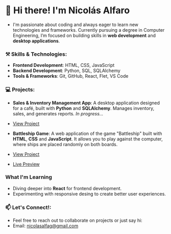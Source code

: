 # 👋 Hi there! I'm Nicolás Alfaro
- I'm passionate about coding and always eager to learn new technologies and frameworks. Currently pursuing a degree in Computer Engineering, I’m focused on building skills in **web development** and **desktop applications**.
  
### ⚒️ Skills & Technologies:
- **Frontend Development**: HTML, CSS, JavaScript
- **Backend Development**: Python, SQL, SQLAlchemy
- **Tools & Frameworks**: Git, GitHub, React, Flet, VS Code

### 💻 Projects:
- **Sales & Inventory Management App**: A desktop application designed for a café, built with **Python** and **SQLAlchemy**. Manages inventory, sales, and generates reports. *In progress...*
- [View Project](https://github.com/Alfa06N/Kalina-System)

- **Battleship Game**: A web application of the game "Battleship" built with **HTML**, **CSS** and **JavaScript**. It allows you to play against the computer, where ships are placed randomly on both boards.
- [View Project](https://github.com/Alfa06N/Repositorio/tree/main/Battleship)
- [Live Preview](https://alfa06n.github.io/Repositorio/dist-battleship/index.html)

### What I'm Learning
- Diving deeper into **React** for frontend development.
- Experimenting with responsive desing to create better user experiences.
  
### 📫 Let's Connect!:
- Feel free to reach out to collaborate on projects or just say hi:
- Email: nicolasalfag@gmail.com

<!---
Alfa06N/Alfa06N is a ✨ special ✨ repository because its `README.md` (this file) appears on your GitHub profile.
You can click the Preview link to take a look at your changes.
--->
